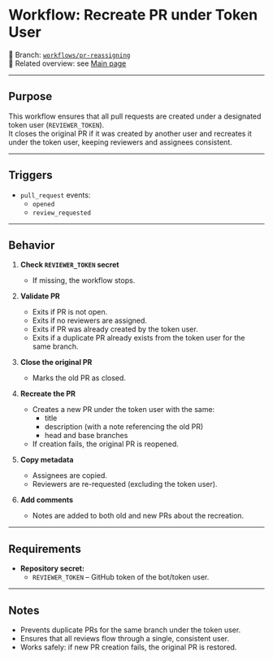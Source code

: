 # Workflow: Recreate PR under Token User

📂 Branch: [`workflows/pr-reassigning`](https://github.com/lywebdev/github-workflows/tree/workflows/pr-reassigning)  
📌 Related overview: see [Main page](https://github.com/lywebdev/github-workflows)

---

## Purpose
This workflow ensures that all pull requests are created under a designated token user (`REVIEWER_TOKEN`).  
It closes the original PR if it was created by another user and recreates it under the token user, keeping reviewers and assignees consistent.

---

## Triggers
- `pull_request` events:
    - `opened`
    - `review_requested`

---

## Behavior
1. **Check `REVIEWER_TOKEN` secret**
    - If missing, the workflow stops.

2. **Validate PR**
    - Exits if PR is not open.
    - Exits if no reviewers are assigned.
    - Exits if PR was already created by the token user.
    - Exits if a duplicate PR already exists from the token user for the same branch.

3. **Close the original PR**
    - Marks the old PR as closed.

4. **Recreate the PR**
    - Creates a new PR under the token user with the same:
        - title
        - description (with a note referencing the old PR)
        - head and base branches
    - If creation fails, the original PR is reopened.

5. **Copy metadata**
    - Assignees are copied.
    - Reviewers are re-requested (excluding the token user).

6. **Add comments**
    - Notes are added to both old and new PRs about the recreation.

---

## Requirements
- **Repository secret:**
    - `REVIEWER_TOKEN` – GitHub token of the bot/token user.

---

## Notes
- Prevents duplicate PRs for the same branch under the token user.
- Ensures that all reviews flow through a single, consistent user.
- Works safely: if new PR creation fails, the original PR is restored.

